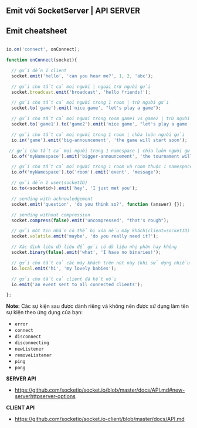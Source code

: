 ## Emit với SocketServer | API SERVER


## Emit cheatsheet

```js

io.on('connect', onConnect);

function onConnect(socket){

  // gửi đến 1 client
  socket.emit('hello', 'can you hear me?', 1, 2, 'abc');

  // gửi cho tất cả mọi người | ngoại trừ người gửi
  socket.broadcast.emit('broadcast', 'hello friends!');

  // gửi cho tất cả mọi người trong 1 room | trừ người gửi
  socket.to('game').emit('nice game', "let's play a game");

  // gửi cho tất cả mọi người trong room game1 vs game2 | trừ người gửi
  socket.to('game1').to('game2').emit('nice game', "let's play a game (too)");

  // gửi cho tất cả mọi người trong 1 room | chứa luôn người gửi
  io.in('game').emit('big-announcement', 'the game will start soon');

 // gửi cho tất cả mọi người trong 1 namespace | chứa luôn người gửi
  io.of('myNamespace').emit('bigger-announcement', 'the tournament will start soon');

  // gửi cho tất cả mọi người trong 1 room và room thuộc 1 namespace | chứa luôn người gửi
  io.of('myNamespace').to('room').emit('event', 'message');

  // gửi đến 1 user(socketID)
  io.to(<socketid>).emit('hey', 'I just met you');

  // sending with acknowledgement
  socket.emit('question', 'do you think so?', function (answer) {});

  // sending without compression
  socket.compress(false).emit('uncompressed', "that's rough");

  // gửi một tin nhắn có thể bị xóa nếu máy khách(client=socketID) chưa sẵn sàng nhận tin nhắn
  socket.volatile.emit('maybe', 'do you really need it?');

  // Xác định liệu dữ liệu để gửi có dữ liệu nhị phân hay không
  socket.binary(false).emit('what', 'I have no binaries!');

  // gửi cho tất cả các máy khách trên nút này (khi sử dụng nhiều nút)
  io.local.emit('hi', 'my lovely babies');

  // gửi cho tất cả client đã kết nối
  io.emit('an event sent to all connected clients');

};

```

**Note:** Các sự kiện sau được dành riêng và không nên được sử dụng làm tên sự kiện theo ứng dụng của bạn:
- `error`
- `connect`
- `disconnect`
- `disconnecting`
- `newListener`
- `removeListener`
- `ping`
- `pong`

**SERVER API**
- https://github.com/socketio/socket.io/blob/master/docs/API.md#new-serverhttpserver-options

**CLIENT API**
- https://github.com/socketio/socket.io-client/blob/master/docs/API.md

